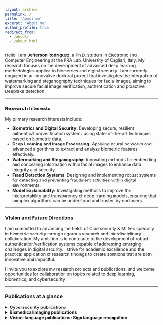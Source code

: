 ```yaml
---
layout: archive
permalink: /
title: "About me"
excerpt: "About me"
author_profile: true
redirect_from: 
  - /about/
  - /about.html
---
```

Hello, I am **Jefferson Rodríguez**, a Ph.D. student in Electronic and Computer Engineering at the PRA Lab, University of Cagliari, Italy. My research focuses on the development of advanced deep learning methodologies applied to biometrics and digital security. I am currently engaged in an innovative doctoral project that investigates the integration of watermarking and steganography techniques for facial images, aiming to improve secure facial image verification, authentication and proactive Deepfake detection.

---

### Research Interests

My primary research interests include:
- **Biometrics and Digital Security:** Developing secure, resilient authentication/verification systems using state-of-the-art techniques based on biometric data.
- **Deep Learning and Image Processing:** Applying neural networks and advanced algorithms to extract and analyze biometric features effectively.
- **Watermarking and Steganography:** Innovating methods for embedding and concealing information within facial images to enhance data integrity and security.
- **Fraud Detection Systems:** Designing and implementing robust systems for detecting and preventing fraudulent activities within digital environments.
- **Model Explainability:** Investigating methods to improve the interpretability and transparency of deep learning models, ensuring that complex algorithms can be understood and trusted by end users.

---
### Vision and Future Directions

I am committed to advancing the fields of Cibersecurity & MLSec specially in biometric security through rigorous research and interdisciplinary collaboration. My ambition is to contribute to the development of robust authentication/verification systems capable of addressing emerging challenges in digital security. I strive for academic excellence and the practical application of research findings to create solutions that are both innovative and impactful.

I invite you to explore my research projects and publications, and welcome opportunities for collaboration on topics related to deep learning, biometrics, and cybersecurity.

---
### Publications at a glance

<details>
<summary><strong>Cybersecurity publications</strong></summary>
<ul>
  <li><font size="3">Currently working on Steganography & Watermarking ... </font></li>
  <li><font size="3">Currently working on Behavioral biometrics ... </font></li>
</ul> 
</details>

<details>
<summary><strong>Biomedical imaging publications</strong></summary>
  <ul>
    <li><font size="3">Kinematic motion representation in Cine-MRI to support cardiac disease classification, TCIV, 2022.</font></li>
    <li><font size="3">Deep learning representations to support COVID-19 diagnosis on CT-slices, Biomédica, 2021.</font></li>
    <li><font size="3">A Covid-19 Patient Severity Stratification using a 3D Convolutional Strategy on CT-Scans, ISBI, 2021.</font></li>
    <li><font size="3">Regional multiscale motion representation for cardiac disease prediction, STSIVA, 2019.</font></li>
  </ul>   
</details>

<details>
<summary><strong>Vision-language publications: Sign language recognition </strong></summary>
<ul>
    <li><font size="3">How important is motion in sign language translation?, IET Computer Vision, 2021.</font></li> 
    <li><font size="3">Understanding Motion in Sign Language: A New Structured Translation Dataset, ACCV, 2020.</font></li>  
    <li><font size="3">Towards on-line sign language recognition using cumulative SD-VLAD descriptors, CCC, 2018.</font></li>
    <li><font size="3">A kinematic gesture representation based on shape difference VLAD for sign language recognition, ICCVG, 2018.</font></li>
</ul> 
</details>
